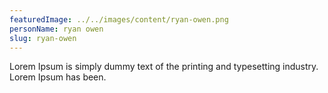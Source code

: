 ```yaml
---
featuredImage: ../../images/content/ryan-owen.png
personName: ryan owen
slug: ryan-owen
---
```


Lorem Ipsum is simply dummy text of the printing and typesetting industry. Lorem Ipsum has been.